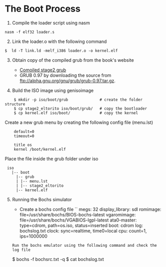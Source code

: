 # The Boot Process

1. Compile the loader script using nasm
```
nasm -f elf32 loader.s
```

2. Link the loader.o with the following command

```
$  ld -T link.ld -melf_i386 loader.o -o kernel.elf

```
3. Obtain copy of the compiled grub from the book's website
    - [Comoiled stage2 grub](http://littleosbook.github.com/files/stage2_eltorito.)
    - GRUB 0.97 by downloading the source from ftp://alpha.gnu.org/gnu/grub/grub-0.97.tar.gz. 
    
4. Build the ISO image using genisoimage

```
    $ mkdir -p iso/boot/grub              # create the folder structure
    $ cp stage2_eltorito iso/boot/grub/   # copy the bootloader
    $ cp kernel.elf iso/boot/             # copy the kernel
```
Create a new grub menu by creating the following config file (menu.lst)

```
    default=0
    timeout=0

    title os
    kernel /boot/kernel.elf
 ```
 Place the file inside the grub folder under iso
 
 ```
  iso
    |-- boot
      |-- grub
      | |-- menu.lst
      | |-- stage2_eltorito
      |-- kernel.elf
 ```
 
 5. Running the Bochs simulator
    - Create a bochs config file
    ``
    megs:            32
    display_library: sdl
    romimage:        file=/usr/share/bochs/BIOS-bochs-latest
    vgaromimage:     file=/usr/share/bochs/VGABIOS-lgpl-latest
    ata0-master:     type=cdrom, path=os.iso, status=inserted
    boot:            cdrom
    log:             bochslog.txt
    clock:           sync=realtime, time0=local
    cpu:             count=1, ips=1000000
    
    ```
    Run the bochs emulator using the following command and check the log file 
    
    ```
     $ bochs -f bochsrc.txt -q
     $ cat bochslog.txt
    ```
    

     
 
 

